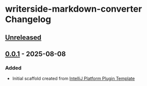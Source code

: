 <!-- Keep a Changelog guide -> https://keepachangelog.com -->

# writerside-markdown-converter Changelog

## [Unreleased]

## [0.0.1] - 2025-08-08

### Added

- Initial scaffold created from [IntelliJ Platform Plugin Template](https://github.com/JetBrains/intellij-platform-plugin-template)

[Unreleased]: https://github.com/ckgod/writerside-markdown-converter/compare/v0.0.1...HEAD
[0.0.1]: https://github.com/ckgod/writerside-markdown-converter/commits/v0.0.1
